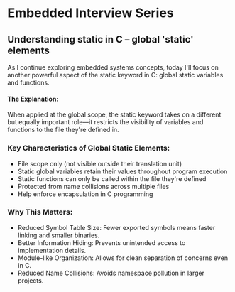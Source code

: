 # Embedded Interview Series
## Understanding static in C – global 'static' elements

As I continue exploring embedded systems concepts, today I'll focus on another powerful aspect of the static keyword in C: global static variables and functions.


#### The Explanation:
When applied at the global scope, the static keyword takes on a different but equally important role—it restricts the visibility of variables and functions to the file they're defined in.

### Key Characteristics of Global Static Elements:
- File scope only (not visible outside their translation unit)
- Static global variables retain their values throughout program execution
- Static functions can only be called within the file they're defined
- Protected from name collisions across multiple files
- Help enforce encapsulation in C programming



### Why This Matters:
- Reduced Symbol Table Size: Fewer exported symbols means faster linking and smaller binaries.
- Better Information Hiding: Prevents unintended access to implementation details.
- Module-like Organization: Allows for clean separation of concerns even in C.
- Reduced Name Collisions: Avoids namespace pollution in larger projects.